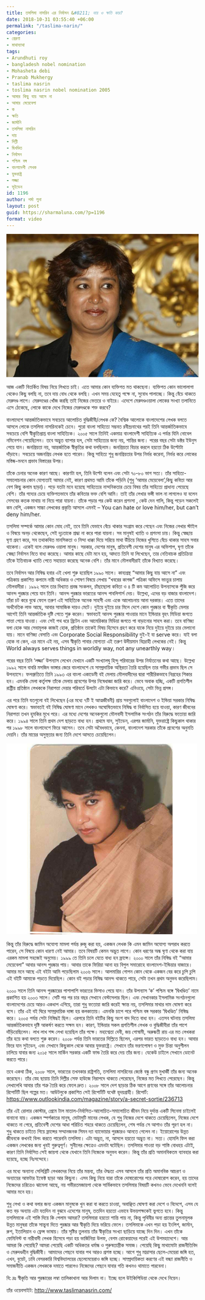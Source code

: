 ```yaml
---
title: তসলিমা নাসরিন এর নির্বাসন &#8211; দায় ও ক্ষতি কার?
date: 2018-10-31 03:55:40 +06:00
permalink: "/taslima-narin/"
categories:
- প্রেরণা
- মাথাব্যাথা
tags:
- Arundhuti roy
- bangladesh nobel nomination
- Mohasheta debi
- Pranab Mukhergy
- taslima nasrin
- toslima nasrin nobel nomination 2005
- আমার কিছু যায় আসে না
- আমার মেয়েবেলা
- ক
- ক্ষতি
- জার্মানি
- তসলিমা নাসরিন
- দায়
- দিল্লী
- দ্বিখণ্ডিত
- নির্বাসন
- পশ্চিম বঙ্গ
- বাংলাদেশী লেখক
- যুক্তরাষ্ট্র
- লজ্জা
- সুইডেন
id: 1196
author: শর্মা লুনা
layout: post
guid: https://sharmaluna.com/?p=1196
format: video
---
```


[![](/assets/images/wp-content/uploads/2018/10/tasleema-nasreen-953868078.jpg)](/assets/images/wp-content/uploads/2018/10/tasleema-nasreen-953868078.jpg)

আজ একটি বিতর্কিত বিষয় নিয়ে লিখতে চাই। এতে আমার কোন ব্যক্তিগত মত থাকছেনা। ব্যক্তিগত কোন ভালোলাগা থেকেও কিছু বলছি না, তবে দায় বোধ থেকে বলছি। এখন সময় যেহেতু পক্ষে না, সুবোধ পালাচ্ছে। কিন্তু বেঁচে থাকতে মেরুদণ্ড লাগে। মেরুদণ্ডের খোঁজ করছি তাই নিজের ভেতরে ও বাইরে। এদেশে মেরুদণ্ডওয়ালা লোকের সংখ্যা তলানিতে এসে ঠেকেছে, লোকে কাকে দেখে নিজের মেরুদণ্ডকে শক্ত করবে?

বাংলাদেশে আন্তর্জাতিকভাবে সবচেয়ে আলোচিত বুদ্ধিজীবী/লেখক কে? বৈশ্বিক আলোকে বাংলাদেশের লেখক বলতে আসলে লোকে তসলিমা নাসরিনকেই চেনে। পুরো বাংলা সাহিত্যে সম্ভবত রবীন্দ্রনাথের পরই তিনি আন্তর্জাতিকভাবে সবচেয়ে বেশি স্বীকৃ্তিপ্রাপ্ত বাংলা সাহিত্যিক। ২০০৫ সালে তিনিই একমাত্র বাংলাদেশী সাহিত্যিক এ পর্যন্ত যিনি নোবেল নমিনেশন পেয়েছিলেন। তবে অদ্ভুত ব্যাপার হল, সেটা সাহিত্যের জন্য নয়, শান্তির জন্য। পরের বছর সেটা ডক্টর ইউনুস পেয়ে যান। জনপ্রিয়তা নয়, আন্তর্জাতিক স্বীকৃতির কথা বলছিলাম। জনপ্রিয়তা বিচার করলে হয়তো ঠিক উল্টোটা দাঁড়াবে। সবচেয়ে অজনপ্রিয় লেখক হতে পারেন। কিন্তু সাহিত্য শুধু জনপ্রিয়তার উপর নির্ভর করেনা, নির্ভর করে লোকের মস্তিষ্ক-মননে প্রভাব বিস্তারের উপর।

তাঁকে চেনার অনেক কারণ আছে। কারণটা হল, তিনি উল্টো বলেন এবং সেটা ৭০-৮০ ভাগ সত্য। তাঁর সাহিত্য-সমালোচনার কোন যোগ্যতাই আমার নেই, কারণ প্রথমত আমি তাঁকে পড়িনি (শুধু ‘আমার মেয়েবেলা’,কিছু কবিতা আর বেশ কিছু কলাম ছাড়া)। পড়ে যতটা মনে হয়েছে সাহিত্যের নান্দনিকতার চেয়ে বিষয় তাঁর সাহিত্যে প্রাধান্য পেয়েছে বেশি। তাঁর গদ্যের চেয়ে ব্যক্তিগতভাবে তাঁর কবিতার ভক্ত বেশি আমি। তাই তাঁর লেখার ভঙ্গী ভাল না লাগলেও যা বলেন সেসবের কতক মাথায় না নিয়ে পারা যায়না। তাঁকে পড়ার পর কেউ করেন প্রশংসা , কেউ দেন গালি, কিন্তু পড়েন সকলেই কম বেশি, একজন সাচ্চা লেখকের প্রকৃতি আসলে এমনই – You can hate or love him/her, but can’t deny him/her.

তসলিমা সম্পর্কে আমার কোন মোহ নেই, তবে তিনি যেভাবে বেঁচে থাকার সংগ্রাম করে গেছেন এবং নিজের লেখার স্টাইল ও বিষয়ে অনড় থেকেছেন, সেই দৃঢ়তাকে শ্রদ্ধা না করে পারা যায়না। সব মানুষই খ্যাতি ও প্রশংসা চায়। কিন্তু স্বেচ্ছায় ঘৃণা গ্রহণ করে, সব তথাকথিত মানসিকতা ও নিন্দা ধাক্কা দিয়ে সরিয়ে মাথা উঁচিয়ে নিজের খুশিতে বেঁচে থাকার সাহস সবার থাকেনা। একেই বলে মেরুদণ্ড ওয়ালা মানুষ। সরকার, দেশের মানুষ, প্রতিবেশী দেশের মানুষ এর অভিশাপ, ঘৃণা তাঁকে স্বেচ্ছা নির্বাসন নিতে বাধ্য করেছে। আমার কাছে যেটা মনে হয়, আদতে তিনি যা লিখেছেন, তার নেতিবাচক প্রতিক্রিয়া তাঁকে ইতিবাচক খ্যাতি পেতে সহায়তা করেছে অনেক বেশি। তাঁর মানে মৌলবাদীরাই তাঁকে বিখ্যাত করেছে।

তবে নির্বাসন আর নিষিদ্ধ হবার এই খেলা শুরু হয়েছিল ১৯৯০ সালে। কাব্যগ্রন্থ “আমার কিছু যায় আসে না” এবং পত্রিকায় প্রকাশিত কলামে নারী অধিকার ও শোষণ বিষয়ে লেখায় “খবরের কাগজ” পত্রিকা অফিসে ভাংচুর চালায় মৌলবাদীরা। ১৯৯২ সালে তার বিখ্যাত প্রবন্ধ সংকলন, চাঁছাছোলা কবিতা ও ৪ টি কম আলোচিত উপন্যাসকে পুঁজি করে আনন্দ পুরষ্কার পেয়ে যান তিনি। আনন্দ পুরষ্কার ভারতের আনন্দ পাবলিশার্স দেয়। উল্লেখ্য, এদের বড় বাজার বাংলাদেশ। তাঁরা চট করে বুঝে ফেলে তরুণ এই সাহিত্যিক অনেক সাহসী এবং একে আলোচনায় আনা দরকার। এতে তাদের অর্থনৈতিক লাভ আছে, আবার সামাজিক দায়ও মেটে। দুইয়ে দুইয়ে চার মিলে দেশে কোন পুরষ্কার বা স্বীকৃতি মেলার আগেই তিনি আন্তর্জাতিক দৃষ্টি পেতে শুরু করেন। স্বভাবতই আনন্দ পুরষ্কার পাওয়ার মানে ইন্ডিয়ার বৃহৎ মিডিয়া জগতে পাত্তা পেয়ে যাওয়া। এবং সেই পথ ধরে ব্রিটেন এবং আমেরিকার মিডিয়া জগতে পা বাড়ানোর সাহস করা। তবে বাণিজ্য বলা হোক আর সেবামূলক কাজই হোক, প্রতিষ্ঠান তাকেই বিষয় হিসেবে গ্রহণ করে যাকে নিয়ে দুইয়ে দুইয়ে চার মেলানো যায়। মানে বাণিজ্য বেসাতি এবং Corporate Social Responsibility দুই-ই যা serve করে। যাই বলা হোক না কেন, এর মানে এই নয়, এসব স্বীকৃতি পাবার যোগ্যতা এই তরুণ উদীয়মান বিদ্রোহী লেখকের নেই। কিন্তু World always serves things in worldly way, not any unearthly way।

পরের বছর তিনি ‘লজ্জা’ উপন্যাস লেখেন যেখানে একটি সংখ্যালঘু হিন্দু পরিবারের উপর নির্যাতনের কথা আছে। উল্লেখ্য ১৯৯২ সালে বাবরি মসজিদ ভাঙ্গার জেরে বাংলাদেশে যে সাম্প্রদায়িক অস্থিরতা তৈরি হয়েছিল তার গভীর প্রভাব ছিল সে উপন্যাসে। ফলশ্রুতিতে তিনি ১৯৯৩ এর বাংলা একাডেমী বই মেলায় মৌলবাদীদের দ্বারা শারীরিকভাবে নিগ্রহের শিকার হন। এমনকি মেলা কর্তৃপক্ষ তাঁকে মেলায় প্রবেশের উপর নিষেধাজ্ঞা জারি করে। ভেবে অবাক হচ্ছি, একটি প্রগতিশীল রাষ্ট্রীয় প্রতিষ্ঠান লেখককে নিরাপত্তা দেয়ার পরিবর্তে উলটো এটা কিভাবে করে? এনিওয়ে, সেটা ভিন্ন প্রসঙ্গ।

এর পরে তিনি যতগুলো বই লিখেছেন (এর মধ্যে ৭টি ই আত্মজীবনী) প্রায় সবগুলোই বাংলাদেশ ও ইন্ডিয়া সরকার নিষিদ্ধ ঘোষণা করে। স্বভাবতই বই নিষিদ্ধ ঘোষণা মানে লেখকও অঘোষিতভাবে নিষিদ্ধ বা নির্বাসিত হয়ে যাওয়া, কারণ জীবনের নিরাপত্তা তখন হুমকির মুখে পরে। এর মধ্যে দেশের অনেকগুলো মৌলবাদী ইসলামিক সংগঠন তাঁর বিরুদ্ধে ফতোয়া জারি করে। ১৯৯৪ সালে তিনি প্রথম দেশ ছাড়তে বাধ্য হন। প্রথমে যান, সুইডেন, এরপর জার্মানি, যুক্তরাষ্ট্রে কিছুকাল থাকার পর ১৯৯৮ সালে বাংলাদেশে ফিরে আসেন। তবে সেটা অবৈধভাবে, কেননা, বাংলাদেশ সরকার তাঁকে প্রবেশের অনুমতি দেয়নি। তাঁর মায়ের অসুস্থতার জন্য তিনি দেশে আসতে চেয়েছিলেন।

[![](/assets/images/wp-content/uploads/2018/10/Untitled-1.jpg)](/assets/images/wp-content/uploads/2018/10/Untitled-1.jpg)

কিন্তু তাঁর বিরুদ্ধে জামিন অযোগ্য মামলা পর্যন্ত রুজু করা হয়, একজন লেখক কি এমন জামিন অযোগ্য অপরাধ করতে পারেন, সে বিষয়ে কোন ধারণা নেই আমার। তবে বিষয়টি কেমন অদ্ভুত লাগে। কোন ধরণের অন্ধ ঘৃণা থেকে করা যায় এরকম মামলা সহজেই অনুমেয়। ১৯৯৯ তে তিনি চলে যেতে বাধ্য হন ফ্রান্সে। ২০০০ সালে তাঁর নিষিদ্ধ বই “আমার মেয়েবেলা” আবার আনন্দ পুরষ্কার পায়। আবার তাকে ফিরিয়া আনা হয় বিপুল সমারোহে বাংলাদেশ-ইন্ডিয়ার বাজারে। আমার মনে আছে এই বইটা আমি পড়েছিলাম ২০০৬ সালে। আলমারির গোপন কোন থেকে একজন বের করে চুপি চুপি এই বইটি আমাকে পড়তে দিয়েছিল। কোন বই পড়ার নিষিদ্ধ আনন্দ থাকতে পারে, সেটা তখন প্রথম অনুভব করেছিলাম।

২০০০ সালে তিনি আনন্দ পুরষ্কারের পাশাপাশি ভারতের ভিসাও পেয়ে যান। তাঁর উপন্যাস ‘ক’ পশ্চিম বঙ্গে ‘দ্বিখণ্ডিত’ নামে প্রকাশিত হয় ২০০৩ সালে। সেটি পর পর চার বছর সেখানে বেস্টসেলার ছিল। এবং সেখানকার ইসলামিক সংগঠনগুলো বাংলাদেশের চেয়ে আরও একধাপ এগিয়ে, তারা শুধু ফতোয়া জারি করেই ক্ষান্ত নয়, তসলিমার মাথার দাম ঘোষণা করে বসে। তাঁর এই বই ঘিরে সাম্প্রদায়িক দাঙ্গা হয় কলকাতায়। এমনকি চাপে পরে পশ্চিম বঙ্গ সরকার ‘দ্বিখণ্ডিত’ নিষিদ্ধ করে। ২০০৫ পর্যন্ত সেটা নিষিদ্ধই ছিল। এরপরে তিনি বইটির কিছু অংশ বাদ দিতে বাধ্য হন। এতসব ঘটনায় তসলিমা আন্তর্জাতিকভাবে দৃষ্টি আকর্ষণ করতে সক্ষম হন। কারণ, ইন্ডিয়ার সকল প্রগতিশীল লেখক ও বুদ্ধিজীবীরা তাঁর পাশে দাঁড়িয়েছিলেন। লাখ লাখ শব্দ লেখা হয়েছিল তাঁর পক্ষে। মহাশ্বেতা দেবী, জয় গোস্বামী, অরুন্ধতী রায় এর মত লেখকরা তাঁর হয়ে কথা বলতে শুরু করেন। ২০০৮ পর্যন্ত তিনি ভারতের দিল্লিতে ছিলেন, এরপর ভারত ছাড়তেও বাধ্য হন। আবার ফিরে যান সুইডেন, এবং সেখানে কিছুকাল থেকে আবার যুক্তরাষ্ট্রে। সেখানে তাঁর ভরণপোষণ ও মুক্ত চিন্তা অনুশীলন চালিয়ে যাবার জন্য ২০১৫ সালে মার্কিন সরকার একটি ফান্ড তৈরি করে দেয় তাঁর জন্য। যেকেউ চাইলে সেখানে ডোনেট করতে পারে।

তবে একথা ঠিক, ২০০৮ সালে, ভারতের তখনকার রাষ্ট্রপতি, তসলিমা নাসরিনের জ্যেষ্ঠ বন্ধু প্রণব মুখার্জী তাঁর জন্য অনেক করেছেন। তাঁর স্নেহ ছায়ায় তিনি দিল্লীর সেফ হাউজে নিরাপদে থাকতে পেরেছেন, নিজের মত লিখতে পেরেছেন। কিন্তু লেখালেখি আবার তাঁর শত্রু তৈরি করে ফেলে দ্রুত। ২০০৮ সালে দেশ ছাড়ার ঠিক আগে প্রণবের সঙ্গে তাঁর আলোচনার রিপোর্টটি ছিল গল্পের মত। আউটলুকে প্রকাশিত সেই রিপোর্টটি যথেষ্ট হৃদয়গ্রাহী। রিপোর্ট: https://www.outlookindia.com/magazine/story/a-secret-sortie/236713

তাঁর এই রোলার কোস্টার, প্রেমে টাল মাতাল-নির্বাসিত-আলোচিত-সমালোচিত জীবন নিয়ে দুর্দান্ত একটি সিনেমা চাইলেই বানানো যায়। একজন স্পর্শকাতর মানুষ, মোটামুটি মানের লেখক, যে শুধু নিজের দেশে থাকতে চেয়েছিলেন, নিজের দেশে থাকতে না পেরে, প্রতিবেশী দেশের আধা পরিচিত শহরে থাকতে চেয়েছিলেন, শেষ পর্যন্ত সে আশাও তাঁর পূরণ হল না। শুধু থাকতে চাইতে গিয়ে ফ্রান্সের সম্মানজনক সিমন দ্যা ব্যাভোয়ার পুরষ্কারও আনতে গেলেন না। ইয়োরোপের উন্নত জীবনকে কখনই বিলং করতে পারেননি তসলিমা। এটা অদ্ভুত, না, আসলে হয়তো অদ্ভুত না। সত্য। হোমলি ফিল করা একজন লেখকের জন্য খুবই গুরুত্বপূর্ণ। সুনীলের ক্ষেত্রেও এমনটা ঘটেছিল। তসলিমার পাওয়া বড় শাস্তি বোধহয় এটাই, কারণ তিনি নির্বাসিত সেই জায়গা থেকে যেখানে তিনি নিজেকে অনুভব করেন। কিন্তু তাঁর প্রতি অমানবিকতম ব্যাবহার করা হয়েছে, হচ্ছে নিঃসন্দেহে।

এর মধ্যে অন্যান্য সেলিব্রিটি লেখকদের নিয়ে তাঁর মন্তব্য, তাঁর ঔদ্ধত্য এসব আসলে তাঁর প্রতি অমানবিক আচরণ ও অন্যায়ের আফটার ইফেক্ট ছাড়া আর কিছুনা। এসব কিছু নিয়ে যারা তাঁকে দোষারোপের পরে দোষারোপ করেন, হয় তাদের নিজেদের চরিত্রেও ঝামেলা আছে, নয় গভীরতমজায়গা থেকে সার্বিকভাবে তসলিমার বিষয়টি কখনও ভেবে দেখেননি বলেই আমার মনে হয়।

শুধু লেখা ও কথা বলার জন্য একজন মানুষকে খুন করা বা করতে চাওয়া, অবাঞ্ছিত ঘোষণা করা দেশে ও বিদেশে, এসব যে কত বড় অন্যায় এটা যতদিন না বুঝবে এদেশের মানুষ, ততদিন হয়তো এভাবে উভয়পক্ষকেই ভুগতে হবে। কিন্তু তসলিমাকে এই শাস্তি দিয়ে কি পেলাম আমরা? তসলিমারা হয়তো শান্তি পায় না, কিন্তু পৃথিবীর অন্য প্রান্তের তুলনামূলক উন্নত মানুষরা তাঁকে সান্ত্বনা দিতে পুরষ্কার আর স্বীকৃতি দিয়ে ভরিয়ে ফেলে। তসলিমাকে এখন পড়া হয় ইংলিশ, জার্মান, রুশ, ইতালিয়ান ও ফ্রেন্স ভাষায়। তাঁর সৃষ্টির তুলনায় তাঁর স্বীকৃতির সংখ্যা ছাড়িয়ে যাচ্ছে দিন দিন। এখন তাঁকে ফেমিনিস্ট বা নারীবাদী লেখক হিসেবে পড়া হয় ভার্জিনিয়া উলফ, বেগম রোকেয়াদের পরেই এই উপমহাদেশে। আর আমরা কি পেয়েছি? আমরা পেয়েছি একটি অধিকতর ধর্মান্ধ ও পুরুষতান্ত্রীক সমাজ। পেয়েছি কিছু মাথামোটা রাজনীতিবিদ ও মেরুদণ্ডহীন বুদ্ধিজীবী। আমাদের পেছনে যাবার পথ আরও প্রশস্ত হচ্ছে। আগে শুধু মাদ্রাসার ছেলে-মেয়েরা জঙ্গি হত, এখন, বুয়েট, ঢাবি বেসরকারি বিশ্ববিদ্যালয়ের ছেলেমেয়েরাও জঙ্গি হচ্ছে। সাম্প্রদায়িকতা করণের এই বন্ধ্যা রাজনীতি ও সমাজনীতি একজন লেখককে দমাতে পারলেও নিজেদের পেছনে যাবার গতি কখনও থামাতে পারবেনা।

বি: দ্রঃ স্বীকৃতি আর পুরষ্কারের লম্বা তালিকাখানা আর দিলাম না। ইচ্ছে হলে উইকিপিডিয়া থেকে দেখে নিয়েন।

তাঁর ওয়েবসাইট: http://www.taslimanasrin.com/
